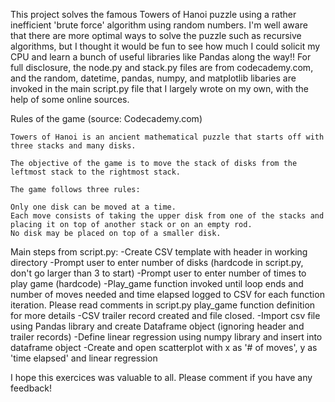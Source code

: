 This project solves the famous Towers of Hanoi puzzle using a rather inefficient 'brute force' algorithm using random numbers. I'm well aware that there are more optimal ways to solve the puzzle such as recursive algorithms, but I thought it would be fun to see how much I could solicit my CPU and learn a bunch of useful libraries like Pandas along the way!! For full disclosure, the node.py and stack.py files are from codecademy.com, and the random, datetime, pandas, numpy, and matplotlib libaries are invoked in the main script.py file that I largely wrote on my own, with the help of some online sources.

Rules of the game (source: Codecademy.com)

    Towers of Hanoi is an ancient mathematical puzzle that starts off with three stacks and many disks.

    The objective of the game is to move the stack of disks from the leftmost stack to the rightmost stack.

    The game follows three rules:

    Only one disk can be moved at a time.
    Each move consists of taking the upper disk from one of the stacks and placing it on top of another stack or on an empty rod.
    No disk may be placed on top of a smaller disk.
    
Main steps from script.py:
-Create CSV template with header in working directory
-Prompt user to enter number of disks (hardcode in script.py, don't go larger than 3 to start)
-Prompt user to enter number of times to play game (hardcode)
-Play_game function invoked until loop ends and number of moves needed and time elapsed logged to CSV for each function iteration. Please read comments in script.py play_game function definition for more details
-CSV trailer record created and file closed.
-Import csv file using Pandas library and create Dataframe object (ignoring header and trailer records)
-Define linear regression using numpy library and insert into dataframe object
-Create and open scatterplot with x as '# of moves', y as 'time elapsed' and linear regression

I hope this exercices was valuable to all. Please comment if you have any feedback!

